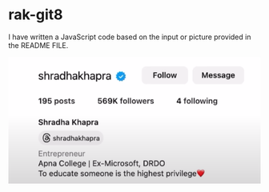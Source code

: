 # rak-git8
I have written a JavaScript code based on the input or picture provided in the README FILE.

![image Alt](https://github.com/rakeshtadi/rak-git8/blob/073d568fa377fce6517014c9bc17fe0b05634fed/profile.png)

